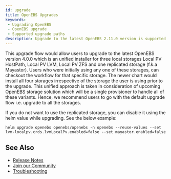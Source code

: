 ```yaml
---
id: upgrade
title: OpenEBS Upgrades
keywords:
 - Upgrading OpenEBS
 - OpenEBS upgrade
 - Supported upgrade paths
description: Upgrade to the latest OpenEBS 2.11.0 version is supported only from v1.0.0 and later.
---
```


This upgrade flow would allow users to upgrade to the latest OpenEBS version 4.0.0 which is an unified installer for three local storages Local PV HostPath, Local PV LVM, Local PV ZFS and one replicated storage (f.k.a Mayastor). Users who were initially using any one of these storages, can checkout the workflow for that specific storage.
The newer chart would install all four storages irrespective of the storage the user is using prior to the upgrade. This unified approach is taken in consideration of upcoming OpenEBS storage solution which will be a single provisioner to handle all of these variants.
Hence, we recommend users to go with the default upgrade flow i.e. upgrade to all the storages.  

If you do not want to use the replicated storage, you can disable it using the helm value while upgrading. See the below example:

```
helm upgrade openebs openebs/openebs -n openebs --reuse-values --set lvm-localpv.crds.lvmLocalPv.enabled=false --set mayastor.enabled=false
```

## See Also

- [Release Notes](../releases.md)
- [Join our Community](../community.md)
- [Troubleshooting](../troubleshooting/troubleshooting-local-engine.md)
